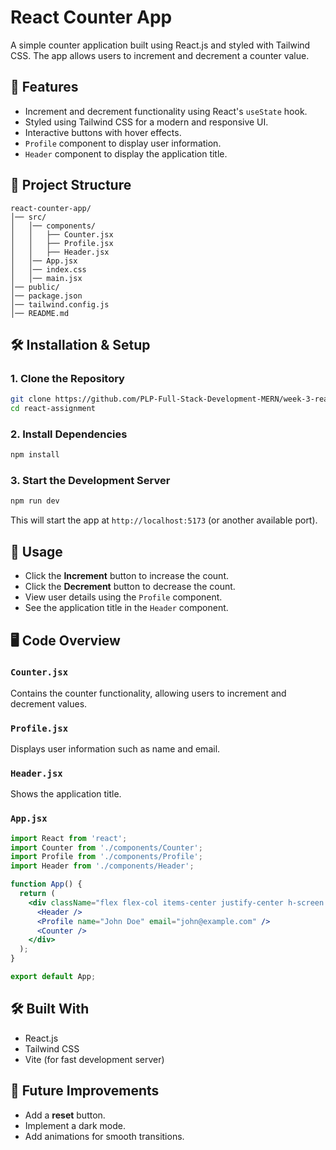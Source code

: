 # React Counter App

A simple counter application built using React.js and styled with Tailwind CSS. The app allows users to increment and decrement a counter value.

## 🚀 Features
- Increment and decrement functionality using React's `useState` hook.
- Styled using Tailwind CSS for a modern and responsive UI.
- Interactive buttons with hover effects.
- `Profile` component to display user information.
- `Header` component to display the application title.

## 📂 Project Structure
```
react-counter-app/
│── src/
│   │── components/
│   │   ├── Counter.jsx
│   │   ├── Profile.jsx
│   │   ├── Header.jsx
│   │── App.jsx
│   │── index.css
│   │── main.jsx
│── public/
│── package.json
│── tailwind.config.js
│── README.md
```

## 🛠️ Installation & Setup

### 1. Clone the Repository
```sh
git clone https://github.com/PLP-Full-Stack-Development-MERN/week-3-react-js-assignment-LEAKONO.git
cd react-assignment
```

### 2. Install Dependencies
```sh
npm install
```

### 3. Start the Development Server
```sh
npm run dev
```

This will start the app at `http://localhost:5173` (or another available port).

## 📝 Usage
- Click the **Increment** button to increase the count.
- Click the **Decrement** button to decrease the count.
- View user details using the `Profile` component.
- See the application title in the `Header` component.

## 🖥️ Code Overview
### `Counter.jsx`
Contains the counter functionality, allowing users to increment and decrement values.

### `Profile.jsx`
Displays user information such as name and email.

### `Header.jsx`
Shows the application title.

### `App.jsx`
```jsx
import React from 'react';
import Counter from './components/Counter';
import Profile from './components/Profile';
import Header from './components/Header';

function App() {
  return (
    <div className="flex flex-col items-center justify-center h-screen bg-gray-100">
      <Header />
      <Profile name="John Doe" email="john@example.com" />
      <Counter />
    </div>
  );
}

export default App;
```

## 🛠️ Built With
- React.js
- Tailwind CSS
- Vite (for fast development server)

## 📌 Future Improvements
- Add a **reset** button.
- Implement a dark mode.
- Add animations for smooth transitions.



